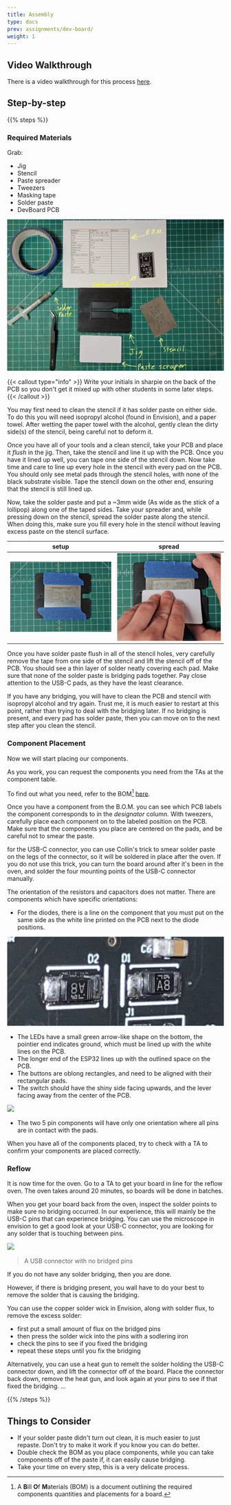 ```yaml
---
title: Assembly
type: docs
prev: assignments/dev-board/
weight: 1
---
```


## Video Walkthrough

There is a video walkthrough for this process [here](https://youtu.be/2PzJOzyYS3M?si=xmUvoAxYBVRmF37I).

## Step-by-step

{{% steps %}}

### Required Materials

Grab:

- Jig
- Stencil
- Paste spreader
- Tweezers
- Masking tape
- Solder paste
- DevBoard PCB

![](images/equipment.png)

{{< callout type="info" >}}
Write your initials in sharpie on the back of the PCB so you don't get it mixed up with other students in some later steps.
{{< /callout >}}

You may first need to clean the stencil if it has solder paste on either side. To do this you will need
isopropyl alcohol (found in Envision), and a paper towel. After wetting the paper towel with the alcohol,
gently clean the dirty side(s) of the stencil, being careful not to deform it.

Once you have all of your tools and a clean stencil, take your PCB and place it _flush_ in the jig. Then, take the
stencil and line it up with the PCB. Once you have it lined up well, you can tape one side of the stencil down. Now take time and
care to line up every hole in the stencil with every pad on the PCB. You should only see metal pads through the stencil holes, with none
of the black substrate visible. Tape the stencil down on the other end, ensuring that the stencil is still lined up.

Now, take the solder paste and put a ~3mm wide (As wide as the stick of a lollipop) along one of the taped sides. Take your
spreader and, while pressing down on the stencil, spread the solder paste along the stencil. When doing this, make sure you fill
every hole in the stencil without leaving excess paste on the stencil surface.

| setup                         | spread                          |
| ----------------------------- | ------------------------------- |
| ![](images/stencil_setup.png) | ![](images/solder_spreader.png) |

Once you have solder paste flush in all of the stencil holes, very carefully remove the tape from one side of the stencil and lift the stencil off of the PCB.
You should see a thin layer of solder neatly covering each pad. Make sure that none of the solder paste is bridging pads together. Pay close attention to the USB-C pads, as they have the least clearance.

If you have any bridging, you will have to clean the PCB and stencil with isopropyl alcohol and try again. Trust me, it is much easier
to restart at this point, rather than trying to deal with the bridging later. If no bridging is present, and every pad has solder paste, then you
can move on to the next step after you clean the stencil.

### Component Placement

Now we will start placing our components.

As you work, you can request the components you need from the TAs at the component table.

To find out what you need, refer to the BOM[^1] [here](https://github.com/ECE-196/DevBoard/blob/main/BOM.xlsx).

Once you have a component from the B.O.M. you can see which PCB labels the component corresponds to in the _designator_ column. With tweezers,
carefully place each component on to the labeled position on the PCB. Make sure that the components you place are centered on the pads, and be careful not
to smear the paste.

for the USB-C connector, you can use Collin's trick to smear solder paste on the legs of the connector, so it will be soldered in place after the oven.
If you do not use this trick, you can turn the board around after it's been in the oven, and solder the four mounting points of the USB-C connector manually.

The orientation of the resistors and capacitors does not matter. There are components which have specific orientations:

- For the diodes, there is a line on the component that you must put on the same side as the white line printed on the PCB next to the diode positions.

![](images/diodes.png)

- The LEDs have a small green arrow-like shape on the bottom, the pointier end indicates ground, which must be lined up with the white lines on the PCB.
- The longer end of the ESP32 lines up with the outlined space on the PCB.
- The buttons are oblong rectangles, and need to be aligned with their rectangular pads.
- The switch should have the shiny side facing upwards, and the lever facing away from the center of the PCB.

![](images/switch.png)

- The two 5 pin components will have only one orientation where all pins are in contact with the pads.

When you have all of the components placed, try to check with a TA to confirm your components are placed correctly.

### Reflow

It is now time for the oven. Go to a TA to get your board in line for the reflow oven. The oven takes around 20
minutes, so boards will be done in batches.

When you get your board back from the oven, inspect the solder points to make sure no bridging occurred. In our
experience, this will mainly be the USB-C pins that can experience bridging. You can use the
microscope in envision to get a good look at your USB-C connector, you are looking for any solder that is touching between pins.

![](images/USB_no_bridging.png)

> A USB connector with no bridged pins

If you do not have any solder bridging, then you are done.

However, if there is bridging present, you wall have to do your best to remove the solder that is causing the bridging.

You can use the copper solder wick in Envision, along with solder flux, to remove the excess solder:

- first put a small amount of flux on the bridged pins
- then press the solder wick into the pins with a sodlering iron
- check the pins to see if you fixed the bridging
- repeat these steps until you fix the bridging

Alternatively, you can use a heat gun to remelt the solder holding the USB-C connector down, and lift the connector off of the board.
Place the connector back down, remove the heat gun, and look again at your pins to see if that fixed the bridging.
...

{{% /steps %}}

## Things to Consider

- If your solder paste didn't turn out clean, it is much easier to just repaste. Don't try to make it work if you know you can do better.
- Double check the BOM as you place components, while you can take components off of the paste if, it can easily cause bridging.
- Take your time on every step, this is a very delicate process.

[^1]: A **B**ill **O**f **M**aterials (BOM) is a document outlining the required components quantities and placements for a board.
